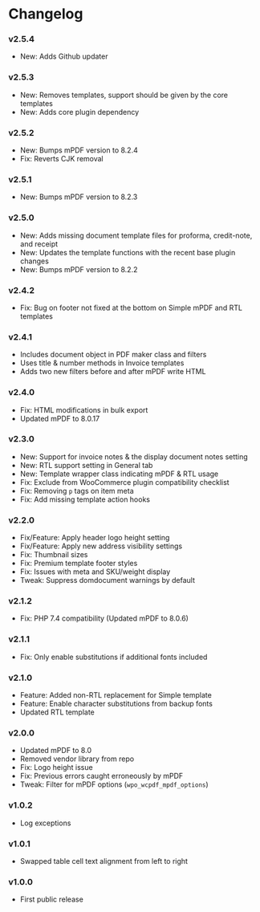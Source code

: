 # Changelog

### v2.5.4

- New: Adds Github updater

### v2.5.3

- New: Removes templates, support should be given by the core templates
- New: Adds core plugin dependency

### v2.5.2

- New: Bumps mPDF version to 8.2.4
- Fix: Reverts CJK removal

### v2.5.1

- New: Bumps mPDF version to 8.2.3

### v2.5.0

- New: Adds missing document template files for proforma, credit-note, and receipt
- New: Updates the template functions with the recent base plugin changes
- New: Bumps mPDF version to 8.2.2

### v2.4.2

- Fix: Bug on footer not fixed at the bottom on Simple mPDF and RTL templates

### v2.4.1

- Includes document object in PDF maker class and filters
- Uses title & number methods in Invoice templates
- Adds two new filters before and after mPDF write HTML

### v2.4.0

- Fix: HTML modifications in bulk export
- Updated mPDF to 8.0.17

### v2.3.0

- New: Support for invoice notes & the display document notes setting
- New: RTL support setting in General tab
- New: Template wrapper class indicating mPDF & RTL usage
- Fix: Exclude from WooCommerce plugin compatibility checklist
- Fix: Removing `p` tags on item meta
- Fix: Add missing template action hooks

### v2.2.0

- Fix/Feature: Apply header logo height setting
- Fix/Feature: Apply new address visibility settings
- Fix: Thumbnail sizes
- Fix: Premium template footer styles
- Fix: Issues with meta and SKU/weight display
- Tweak: Suppress domdocument warnings by default

### v2.1.2

- Fix: PHP 7.4 compatibility (Updated mPDF to 8.0.6)

### v2.1.1

- Fix: Only enable substitutions if additional fonts included

### v2.1.0

- Feature: Added non-RTL replacement for Simple template
- Feature: Enable character substitutions from backup fonts
- Updated RTL template

### v2.0.0

- Updated mPDF to 8.0
- Removed vendor library from repo
- Fix: Logo height issue
- Fix: Previous errors caught erroneously by mPDF
- Tweak: Filter for mPDF options (`wpo_wcpdf_mpdf_options`)

### v1.0.2

- Log exceptions

### v1.0.1

- Swapped table cell text alignment from left to right

### v1.0.0

- First public release